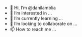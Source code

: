 - 👋 Hi, I’m @danilamblia
- 👀 I’m interested in ...
- 🌱 I’m currently learning ...
- 💞️ I’m looking to collaborate on ...
- 📫 How to reach me ...

<!---
danilamblia/danilamblia is a ✨ special ✨ repository because its `README.md` (this file) appears on your GitHub profile.
You can click the Preview link to take a look at your changes.
--->
